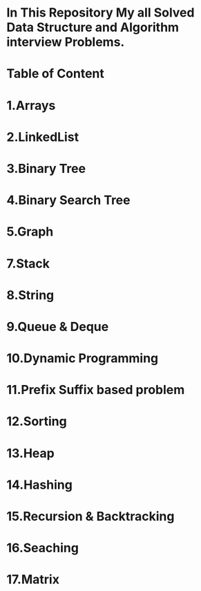 # In This Repository My all Solved Data Structure and Algorithm interview Problems.
# Table of Content 
# 1.Arrays
# 2.LinkedList
# 3.Binary Tree
# 4.Binary Search Tree
# 5.Graph
# 7.Stack
# 8.String
# 9.Queue & Deque
# 10.Dynamic Programming
# 11.Prefix Suffix based problem
# 12.Sorting 
# 13.Heap
# 14.Hashing 
# 15.Recursion & Backtracking
# 16.Seaching 
# 17.Matrix
